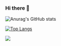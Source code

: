 ### Hi there 👋

<!--
**CoIter/CoIter** is a ✨ _special_ ✨ repository because its `README.md` (this file) appears on your GitHub profile.

Here are some ideas to get you started:

- 🔭 I’m currently working on ...
- 🌱 I’m currently learning ...
- 👯 I’m looking to collaborate on ...
- 🤔 I’m looking for help with ...
- 💬 Ask me about ...
- 📫 How to reach me: ...
- 😄 Pronouns: ...
- ⚡ Fun fact: ...
-->


![Anurag's GitHub stats](https://github-readme-stats.vercel.app/api?username=CoIter&count_private=true&show_icons=true)

[![Top Langs](https://github-readme-stats.vercel.app/api/top-langs/?username=CoIter&layout=compact)](https://github.com/CoIter/github-readme-stats)

<a href="https://github.com/CoIter/notes">
  <img align="center" src="https://github-readme-stats.vercel.app/api/pin/?username=CoIter&repo=notes" />
</a>
